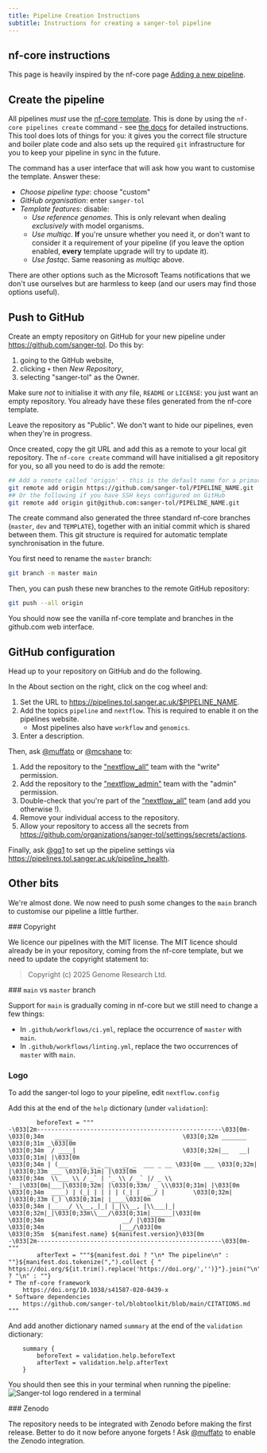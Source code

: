 ```yaml
---
title: Pipeline Creation Instructions
subtitle: Instructions for creating a sanger-tol pipeline
---
```


## nf-core instructions

This page is heavily inspired by the nf-core page [Adding a new pipeline](https://nf-co.re/docs/contributing/adding_pipelines).

## Create the pipeline

All pipelines _must_ use the [nf-core template](https://nf-co.re/docs/contributing/guidelines/requirements/use_the_template).
This is done by using the `nf-core pipelines create` command - see [the docs](https://nf-co.re/docs/nf-core-tools/pipelines/create) for detailed instructions.
This tool does lots of things for you: it gives you the correct file structure and boiler plate code
and also sets up the required `git` infrastructure for you to keep your pipeline in sync in the future.

The command has a user interface that will ask how you want to customise the template.
Answer these:

- _Choose pipeline type_: choose "custom"
- _GitHub organisation_: enter `sanger-tol`
- _Template features_: disable:
  - _Use reference genomes_. This is only relevant when dealing _exclusively_ with model organisms.
  - _Use multiqc_. **If** you're unsure whether you need it, or don't want to consider it a requirement of your pipeline (if you leave the option enabled, **every** template upgrade will try to update it).
  - _Use fastqc_. Same reasoning as _multiqc_ above.

There are other options such as the Microsoft Teams notifications that we don't use ourselves but are harmless to keep (and our users may find those options useful).

## Push to GitHub

Create an empty repository on GitHub for your new pipeline under <https://github.com/sanger-tol>.
Do this by:

1. going to the GitHub website,
2. clicking `+` then _New Repository_,
3. selecting "sanger-tol" as the Owner.

Make sure _not_ to initialise it with _any_ file, `README` or `LICENSE`: you just want an empty repository.
You already have these files generated from the nf-core template.

Leave the repository as "Public". We don't want to hide our pipelines, even when they're in progress.

Once created, copy the git URL and add this as a remote to your local git repository.
The `nf-core create` command will have initialised a git repository for you,
so all you need to do is add the remote:

```bash
## Add a remote called 'origin' - this is the default name for a primary remote
git remote add origin https://github.com/sanger-tol/PIPELINE_NAME.git
## Or the following if you have SSH keys configured on GitHub
git remote add origin git@github.com:sanger-tol/PIPELINE_NAME.git
```

The create command also generated the three standard nf-core branches (`master`, `dev` and `TEMPLATE`),
together with an initial commit which is shared between them.
This git structure is required for automatic template synchronisation in the future.

You first need to rename the `master` branch:

```bash
git branch -m master main
```

Then, you can push these new branches to the remote GitHub repository:

```bash
git push --all origin
```

You should now see the vanilla nf-core template and branches in the github.com web interface.

## GitHub configuration

Head up to your repository on GitHub and do the following.

In the About section on the right, click on the cog wheel and:

1. Set the URL to <https://pipelines.tol.sanger.ac.uk/$PIPELINE_NAME>.
2. Add the topics `pipeline` and `nextflow`. This is required to enable it on the pipelines website.
   - Most pipelines also have `workflow` and `genomics`.
3. Enter a description.

Then, ask [@muffato](https://github.com/muffato) or [@mcshane](https://github.com/mcshane) to:

1. Add the repository to the ["nextflow_all"](https://github.com/orgs/sanger-tol/teams/nextflow_all) team with the "write" permission.
2. Add the repository to the ["nextflow_admin"](https://github.com/orgs/sanger-tol/teams/nextflow_admin) team with the "admin" permission.
3. Double-check that you're part of the ["nextflow_all"](https://github.com/orgs/sanger-tol/teams/nextflow_all) team (and add you otherwise !).
4. Remove your individual access to the repository.
5. Allow your repository to access all the secrets from <https://github.com/organizations/sanger-tol/settings/secrets/actions>.

Finally, ask [@gq1](https://github.com/gq1) to set up the pipeline settings via <https://pipelines.tol.sanger.ac.uk/pipeline_health>.

## Other bits

We're almost done. We now need to push some changes to the `main` branch to customise our pipeline a little further.

### Copyright

We licence our pipelines with the MIT license.
The MIT licence should already be in your repository, coming from the nf-core template, but we need to update the copyright statement to:

> Copyright (c) 2025 Genome Research Ltd.

### `main` vs `master` branch

Support for `main` is gradually coming in nf-core but we still need to change a few things:

- In `.github/workflows/ci.yml`, replace the occurrence of `master` with `main`.
- In `.github/workflows/linting.yml`, replace the two occurrences of `master` with `main`.

### Logo

To add the sanger-tol logo to your pipeline, edit `nextflow.config`

Add this at the end of the `help` dictionary (under `validation`):

```
        beforeText = """
-\033[2m----------------------------------------------------\033[0m-
\033[0;34m   _____                               \033[0;32m _______   \033[0;31m _\033[0m
\033[0;34m  / ____|                              \033[0;32m|__   __|  \033[0;31m| |\033[0m
\033[0;34m | (___   __ _ _ __   __ _  ___ _ __ \033[0m ___ \033[0;32m| |\033[0;33m ___ \033[0;31m| |\033[0m
\033[0;34m  \\___ \\ / _` | '_ \\ / _` |/ _ \\ '__|\033[0m|___|\033[0;32m| |\033[0;33m/ _ \\\033[0;31m| |\033[0m
\033[0;34m  ____) | (_| | | | | (_| |  __/ |        \033[0;32m| |\033[0;33m (_) \033[0;31m| |____\033[0m
\033[0;34m |_____/ \\__,_|_| |_|\\__, |\\___|_|        \033[0;32m|_|\033[0;33m\\___/\033[0;31m|______|\033[0m
\033[0;34m                      __/ |\033[0m
\033[0;34m                     |___/\033[0m
\033[0;35m  ${manifest.name} ${manifest.version}\033[0m
-\033[2m----------------------------------------------------\033[0m-
"""
        afterText = """${manifest.doi ? "\n* The pipeline\n" : ""}${manifest.doi.tokenize(",").collect { "    https://doi.org/${it.trim().replace('https://doi.org/','')}"}.join("\n")}${manifest.doi ? "\n" : ""}
* The nf-core framework
    https://doi.org/10.1038/s41587-020-0439-x
* Software dependencies
    https://github.com/sanger-tol/blobtoolkit/blob/main/CITATIONS.md
"""
```

And add another dictionary named `summary` at the end of the `validation` dictionary:

```
    summary {
        beforeText = validation.help.beforeText
        afterText = validation.help.afterText
    }
```

You should then see this in your terminal when running the pipeline:
<img src="/assets/img/developer-images/sanger-tol-logo-cli.png" alt="Sanger-tol logo rendered in a terminal">

### Zenodo

The repository needs to be integrated with Zenodo before making the first release.
Better to do it now before anyone forgets !
Ask [@muffato](https://github.com/muffato) to enable the Zenodo integration.
